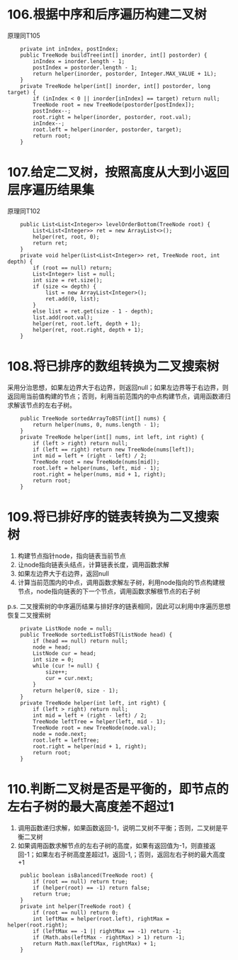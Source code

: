 # 106.根据中序和后序遍历构建二叉树

原理同T105

```
    private int inIndex, postIndex;
    public TreeNode buildTree(int[] inorder, int[] postorder) {
        inIndex = inorder.length - 1;
        postIndex = postorder.length - 1;
        return helper(inorder, postorder, Integer.MAX_VALUE + 1L);
    }
    private TreeNode helper(int[] inorder, int[] postorder, long target) {
        if (inIndex < 0 || inorder[inIndex] == target) return null;
        TreeNode root = new TreeNode(postorder[postIndex]);
        postIndex--;
        root.right = helper(inorder, postorder, root.val);
        inIndex--;
        root.left = helper(inorder, postorder, target);
        return root;
    }
```

# 107.给定二叉树，按照高度从大到小返回层序遍历结果集

原理同T102

```
    public List<List<Integer>> levelOrderBottom(TreeNode root) {
        List<List<Integer>> ret = new ArrayList<>();
        helper(ret, root, 0);
        return ret;
    }
    private void helper(List<List<Integer>> ret, TreeNode root, int depth) {
        if (root == null) return;
        List<Integer> list = null;
        int size = ret.size();
        if (size <= depth) {
            list = new ArrayList<Integer>();
            ret.add(0, list);
        }
        else list = ret.get(size - 1 - depth);
        list.add(root.val);
        helper(ret, root.left, depth + 1);
        helper(ret, root.right, depth + 1);
    }
```

# 108.将已排序的数组转换为二叉搜索树

采用分治思想，如果左边界大于右边界，则返回null；如果左边界等于右边界，则返回用当前值构建的节点；否则，利用当前范围内的中点构建节点，调用函数递归求解该节点的左右子树。

```
    public TreeNode sortedArrayToBST(int[] nums) {
        return helper(nums, 0, nums.length - 1);
    }
    private TreeNode helper(int[] nums, int left, int right) {
        if (left > right) return null;
        if (left == right) return new TreeNode(nums[left]);
        int mid = left + (right - left) / 2;
        TreeNode root = new TreeNode(nums[mid]);
        root.left = helper(nums, left, mid - 1);
        root.right = helper(nums, mid + 1, right);
        return root;
    }
```

# 109.将已排好序的链表转换为二叉搜索树
1. 构建节点指针node，指向链表当前节点
2. 让node指向链表头结点，计算链表长度，调用函数求解
3. 如果左边界大于右边界，返回null
4. 计算当前范围内的中点，调用函数求解左子树，利用node指向的节点构建根节点，node指向链表的下一个节点，调用函数求解根节点的右子树

p.s. 二叉搜索树的中序遍历结果与排好序的链表相同，因此可以利用中序遍历思想恢复二叉搜索树

```
    private ListNode node = null;
    public TreeNode sortedListToBST(ListNode head) {
        if (head == null) return null;
        node = head;
        ListNode cur = head;
        int size = 0;
        while (cur != null) {
            size++;
            cur = cur.next;
        }
        return helper(0, size - 1);
    }
    private TreeNode helper(int left, int right) {
        if (left > right) return null;
        int mid = left + (right - left) / 2;
        TreeNode leftTree = helper(left, mid - 1);
        TreeNode root = new TreeNode(node.val);
        node = node.next;
        root.left = leftTree;
        root.right = helper(mid + 1, right);
        return root;
    }
```

# 110.判断二叉树是否是平衡的，即节点的左右子树的最大高度差不超过1
1. 调用函数递归求解，如果函数返回-1，说明二叉树不平衡；否则，二叉树是平衡二叉树
2. 如果调用函数求解节点的左右子树的高度，如果有返回值为-1，则直接返回-1；如果左右子树高度差超过1，返回-1,；否则，返回左右子树的最大高度+1
```
    public boolean isBalanced(TreeNode root) {
        if (root == null) return true;
        if (helper(root) == -1) return false;
        return true;
    }
    private int helper(TreeNode root) {
        if (root == null) return 0;
        int leftMax = helper(root.left), rightMax = helper(root.right);
        if (leftMax == -1 || rightMax == -1) return -1;
        if (Math.abs(leftMax - rightMax) > 1) return -1;
        return Math.max(leftMax, rightMax) + 1;
    }
```
